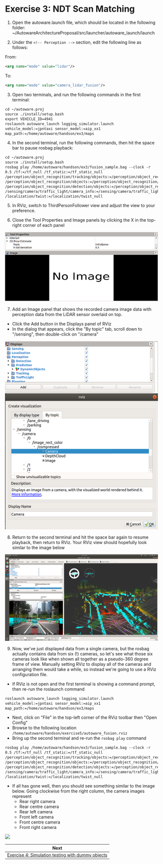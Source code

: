 # Exercise 3: NDT Scan Matching

1. Open the autoware.launch file, which should be located in the following folder:
~/AutowareArchitectureProposal/src/launcher/autoware_launch/launch

2. Under the `<!-- Perception -->` section, edit the following line as follows:

From:
```xml
<arg name="mode" value="lidar"/>
```

To:
```xml
<arg name="mode" value="camera_lidar_fusion"/>
```

3. Open two terminals, and run the following commands in the first terminal:
```
cd ~/autoware.proj
source ./install/setup.bash
export VEHICLE_ID=4941
roslaunch autoware_launch logging_simulator.launch vehicle_model:=jpntaxi sensor_model:=aip_xx1 map_path:=/home/autoware/handson/ex3/maps
```

4. In the second terminal, run the following commands, then hit the space bar to pause rosbag playback:
```
cd ~/autoware.proj
source ./install/setup.bash
rosbag play /home/autoware/handson/ex3/fusion_sample.bag --clock -r 0.5 /tf:=/tf_null /tf_static:=/tf_static_null /perception/object_recognition/tracking/objects:=/perception/object_recognition/tracking/objects_null /perception/object_recognition/objects:=/perception/object_recognition/objects_null /perception/object_recognition/detection/objects:=/perception/object_recognition/detection/objects_null /sensing/camera/traffic_light/camera_info:=/sensing/camera/traffic_light/camera_info_null /localization/twist:=/localization/twist_null
```

5. In RViz, switch to ThirdPersonFollower view and adjust the view to your preference.

6. Close the Tool Properties and Image panels by clicking the X in the top-right corner of each panel

![](images/exercise3/close_panels.png)

7. Add an Image panel that shows the recorded camera image data with perception data from the LiDAR sensor overlaid on top. 
- Click the Add button in the Displays panel of RViz
- In the dialog that appears, click the "By topic" tab, scroll down to "/sensing", then double-click on "/camera"

![](images/exercise3/displays_panel.png)
![](images/exercise3/add_sensor_fusion_image_view.png)

8. Return to the second terminal and hit the space bar again to resume playback, then return to RViz. Your RViz view should hopefully look similar to the image below

![](images/exercise3/sensor_fusion_one_camera.png)

9. Now, we've just displayed data from a single camera, but the rosbag actually contains data from six (!) cameras, so let's see what those six cameras look like when shown all together as a pseudo-360 degree frame of view. Manually setting RViz to display all of the cameras and arranging them would take a while, so instead we're going to use a RViz configuration file.
- If RViz is not open and the first terminal is showing a command prompt, then re-run the roslaunch command
```
roslaunch autoware_launch logging_simulator.launch vehicle_model:=jpntaxi sensor_model:=aip_xx1 map_path:=/home/autoware/handson/ex3/maps
```
- Next, click on "File" in the top-left corner of the RViz toolbar then "Open Config"
- Browse to the following location `/home/autoware/handson/exercise5/autoware_fusion.rviz`
- Bring up the second terminal and re-run the `rosbag play` command
```
rosbag play /home/autoware/handson/ex3/fusion_sample.bag --clock -r 0.5 /tf:=/tf_null /tf_static:=/tf_static_null /perception/object_recognition/tracking/objects:=/perception/object_recognition/tracking/objects_null /perception/object_recognition/objects:=/perception/object_recognition/objects_null /perception/object_recognition/detection/objects:=/perception/object_recognition/detection/objects_null /sensing/camera/traffic_light/camera_info:=/sensing/camera/traffic_light/camera_info_null /localization/twist:=/localization/twist_null
```
- If all has gone well, then you should see something similar to the image below. Going clockwise from the right column, the camera images represent
    - Rear right camera
    - Rear centre camera
    - Rear left camera
    - Front left camera
    - Front centre camera
    - Front right camera
    
![](images/exercise3/sensor_fusion_six_cameras.png)

| Next |
| ---- |
| [Exercise 4: Simulation testing with dummy objects](exercise4.md) |
